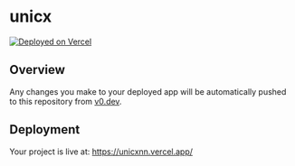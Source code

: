 # unicx

[![Deployed on Vercel](https://img.shields.io/badge/Deployed%20on-Vercel-black?style=for-the-badge&logo=vercel)](https://vercel.com/dandroid44s-projects/v0-unicx)

## Overview

Any changes you make to your deployed app will be automatically pushed to this repository from [v0.dev](https://v0.dev).

## Deployment

Your project is live at: https://unicxnn.vercel.app/
